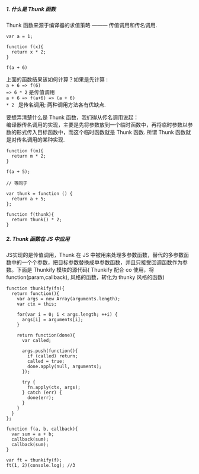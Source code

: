 ##### 1. 什么是 Thunk 函数
Thunk 函数来源于编译器的求值策略 ———  传值调用和传名调用.
```
var a = 1;

function f(x){
  return x * 2;     
}

f(a + 6)
```
上面的函数结果该如何计算？如果是先计算 :<br>
<code>a + 6 => f(6) => 6 * 2</code>  是传值调用<br>
<code>a + 6 => f(a+6) => (a + 6) * 2 </code> 是传名调用; 两种调用方法各有优缺点.<br>

要想弄清楚什么是 Thunk 函数，我们得从传名调用说起：<br>
编译器传名调用的实现，主要是先将参数放到一个临时函数中，再将临时参数以参数的形式传入目标函数中，而这个临时函数就是 Thunk 函数. 所谓 Thunk 函数就是对传名调用的某种实现.
```
function f(m){
  return m * 2;     
}

f(a + 5);

// 等同于

var thunk = function () {
  return a + 5;
};

function f(thunk){
  return thunk() * 2;
}
```

##### 2. Thunk 函数在 JS 中应用
JS实现的是传值调用，Thunk 在 JS 中被用来处理多参数函数，替代的多参数函数中的一个个参数，把目标参数替换成单参数函数，并且只接受回调函数作为参数。下面是 Thunkify 模块的源代码( Thunkify 配合 co 使用，将function(param,callback), 风格的函数，转化为 thunky 风格的函数)

```
function thunkify(fn){
  return function(){
    var args = new Array(arguments.length);
    var ctx = this;

    for(var i = 0; i < args.length; ++i) {
      args[i] = arguments[i];
    }

    return function(done){
      var called;

      args.push(function(){
        if (called) return;
        called = true;
        done.apply(null, arguments);
      });

      try {
        fn.apply(ctx, args);
      } catch (err) {
        done(err);
      }
    }
  }
};  
```
```
function f(a, b, callback){
  var sum = a + b;
  callback(sum);
  callback(sum);
}

var ft = thunkify(f);
ft(1, 2)(console.log); //3
```

